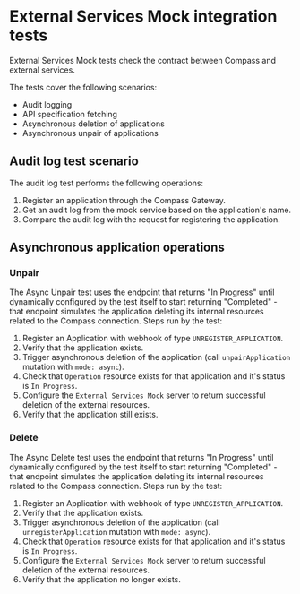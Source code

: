 #  External Services Mock integration tests

External Services Mock tests check the contract between Compass and external services. 

The tests cover the following scenarios:
- Audit logging
- API specification fetching
- Asynchronous deletion of applications
- Asynchronous unpair of applications

## Audit log test scenario

The audit log test performs the following operations:
1. Register an application through the Compass Gateway.
1. Get an audit log from the mock service based on the application's name.
1. Compare the audit log with the request for registering the application.

## Asynchronous application operations
### Unpair
The Async Unpair test uses the endpoint that returns "In Progress" until dynamically configured by the test itself to start returning "Completed" - that endpoint simulates the application deleting its internal resources related to the Compass connection. Steps run by the test:

1. Register an Application with webhook of type `UNREGISTER_APPLICATION`.
1. Verify that the application exists.
1. Trigger asynchronous deletion of the application (call `unpairApplication` mutation with `mode: async`).
1. Check that `Operation` resource exists for that application and it's status is `In Progress`.
1. Configure the `External Services Mock` server to return successful deletion of the external resources.
1. Verify that the application still exists.

### Delete
The Async Delete test uses the endpoint that returns "In Progress" until dynamically configured by the test itself to start returning "Completed" - that endpoint simulates the application deleting its internal resources related to the Compass connection. Steps run by the test:

1. Register an Application with webhook of type `UNREGISTER_APPLICATION`.
1. Verify that the application exists.
1. Trigger asynchronous deletion of the application (call `unregisterApplication` mutation with `mode: async`).
1. Check that `Operation` resource exists for that application and it's status is `In Progress`.
1. Configure the `External Services Mock` server to return successful deletion of the external resources.
1. Verify that the application no longer exists.
